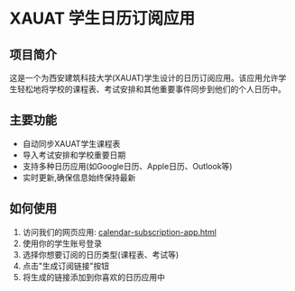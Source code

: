 # XAUAT 学生日历订阅应用

## 项目简介

这是一个为西安建筑科技大学(XAUAT)学生设计的日历订阅应用。该应用允许学生轻松地将学校的课程表、考试安排和其他重要事件同步到他们的个人日历中。

## 主要功能

- 自动同步XAUAT学生课程表
- 导入考试安排和学校重要日期
- 支持多种日历应用(如Google日历、Apple日历、Outlook等)
- 实时更新,确保信息始终保持最新

## 如何使用

1. 访问我们的网页应用: [calendar-subscription-app.html](calendar-subscription-app.html)
2. 使用你的学生账号登录
3. 选择你想要订阅的日历类型(课程表、考试等)
4. 点击"生成订阅链接"按钮
5. 将生成的链接添加到你喜欢的日历应用中

